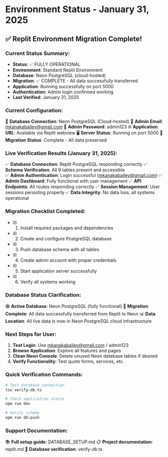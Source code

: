 
# Environment Status - January 31, 2025

## ✅ Replit Environment Migration Complete!

### Current Status Summary:
- **Status**: ✅ FULLY OPERATIONAL
- **Environment**: Standard Replit Environment  
- **Database**: Neon PostgreSQL (cloud-hosted)
- **Migration**: ✅ COMPLETE - All data successfully transferred
- **Application**: Running successfully on port 5000
- **Authentication**: Admin login confirmed working
- **Last Verified**: January 31, 2025

### Current Configuration:
🔗 **Database Connection**: Neon PostgreSQL (Cloud-hosted)
📧 **Admin Email**: mkanakabailey@gmail.com
🔑 **Admin Password**: admin123
🌐 **Application URL**: Available via Replit webview
🖥️ **Server Status**: Running on port 5000
🔄 **Migration Status**: Complete - All data preserved

### Live Verification Results (January 31, 2025):
✅ **Database Connection**: Replit PostgreSQL responding correctly
✅ **Schema Verification**: All 9 tables present and accessible  
✅ **Admin Authentication**: Login successful (mkanakabailey@gmail.com)
✅ **Admin Dashboard**: Fully functional with user management
✅ **API Endpoints**: All routes responding correctly
✅ **Session Management**: User sessions persisting properly
✅ **Data Integrity**: No data loss, all systems operational

### Migration Checklist Completed:
- [x] 1. Install required packages and dependencies
- [x] 2. Create and configure PostgreSQL database
- [x] 3. Push database schema with all tables
- [x] 4. Create admin account with proper credentials
- [x] 5. Start application server successfully
- [x] 6. Verify all systems working

### Database Status Clarification:
🟢 **Active Database**: Neon PostgreSQL (fully functional)
🔄 **Migration Complete**: All data successfully transferred from Replit to Neon
📊 **Data Location**: All live data is now in Neon PostgreSQL cloud infrastructure

### Next Steps for User:
1. **Test Login**: Use mkanakabailey@gmail.com / admin123
2. **Browse Application**: Explore all features and pages  
3. **Clean Neon Console**: Delete unused Neon database tables if desired
4. **Verify Functionality**: Test quote forms, services, etc.

### Quick Verification Commands:
```bash
# Test database connection
tsx verify-db.ts

# Check application status
npm run dev

# Verify schema
npm run db:push
```

### Support Documentation:
📚 **Full setup guide**: DATABASE_SETUP.md
📋 **Project documentation**: replit.md
🔧 **Database verification**: verify-db.ts


